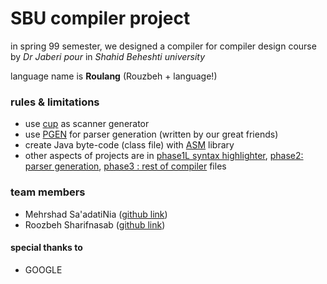 # SBU compiler project

in spring 99 semester, we designed a compiler for compiler design course
by _Dr Jaberi pour_  in _Shahid Beheshti university_

language name is **Roulang** (Rouzbeh + language!)

### rules & limitations

+ use [cup](http://www2.in.tum.de/projects/cup/) as scanner generator 
+ use [PGEN](https://github.com/Borjianamin98/PGen/tree/java-11) for parser generation (written by our great friends)
+ create Java byte-code (class file) with [ASM](https://asm.ow2.io/) library
+ other aspects of projects are in [phase1L syntax highlighter](./phase1.pdf), [phase2: parser generation](./phase2.pdf), [phase3 : rest of compiler](./phase3.pdf) files



### team members

+ Mehrshad Sa'adatiNia ([github link](https://github.com/mehrshad-sdtn))
+ Roozbeh Sharifnasab ([github link](https://github.com/rsharifnasab))



#### special thanks to
+ GOOGLE
